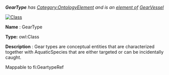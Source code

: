 ___GearType__ 
 has
 [Category:OntologyElement](../../Category/OntologyElement "Category:OntologyElement") 
 and is an
 [element of](../../Property/ElementOf "Property:ElementOf") 
[GearVessel](../../Submissions/GearVessel "Submissions:GearVessel")_




  





[![Class](../../images/thumb/2/27/Class.gif/45px-Class.gif)](../../Image/Class.gif "Class")


__Name__ 
 : GearType
 



__Type:__ 
 owl:Class
 



__Description__ 
 : Gear types are conceptual entities that are characterized together with AquaticSpecies that are either targeted or can be incidentally caught.
 



 Mappable to fi:GeartypeRef